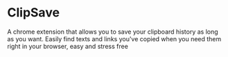# ClipSave
A chrome extension that allows you to save your clipboard history as long as you want. Easily find texts and links you've copied when you need them right in your browser, easy and stress free

